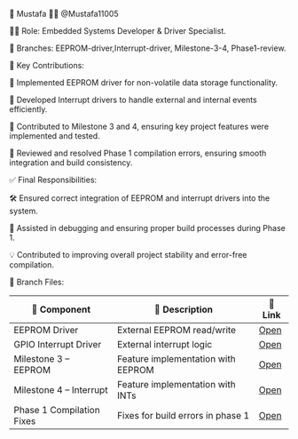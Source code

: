 👤 Mustafa 🧑‍💻 @Mustafa11005

🧑‍🔧 Role: Embedded Systems Developer & Driver Specialist.

🌿 Branches: EEPROM-driver,Interrupt-driver, Milestone-3-4, Phase1-review.

📌 Key Contributions:

💾 Implemented EEPROM driver for non-volatile data storage functionality.

🔄 Developed Interrupt drivers to handle external and internal events efficiently.

📝 Contributed to Milestone 3 and 4, ensuring key project features were implemented and tested.

🔧 Reviewed and resolved Phase 1 compilation errors, ensuring smooth integration and build consistency.

✅ Final Responsibilities:

🛠️ Ensured correct integration of EEPROM and interrupt drivers into the system.

📂 Assisted in debugging and ensuring proper build processes during Phase 1.

💡 Contributed to improving overall project stability and error-free compilation.

📁 Branch Files:

| 🧩 Component                | 📂 Description                     | 🔗 Link |
|----------------------------|------------------------------------|--------|
| EEPROM Driver              | External EEPROM read/write         | [Open](https://github.com/Ziad-1544/GPS-System-TIVAC/tree/mustafa/EEPROM) |
| GPIO Interrupt Driver      | External interrupt logic           | [Open](https://github.com/Ziad-1544/GPS-System-TIVAC/tree/mustafa/GPIO_INT) |
| Milestone 3 – EEPROM       | Feature implementation with EEPROM | [Open](https://github.com/Ziad-1544/GPS-System-TIVAC/tree/mustafa/Milestone_4_EEPROM) |
| Milestone 4 – Interrupt    | Feature implementation with INTs   | [Open](https://github.com/Ziad-1544/GPS-System-TIVAC/tree/mustafa/Milestone_5_Interrupt) |
| Phase 1 Compilation Fixes  | Fixes for build errors in phase 1  | [Open](https://github.com/Ziad-1544/GPS-System-TIVAC/tree/mustafa/Phase_1_Compilation_errors) |

